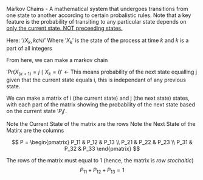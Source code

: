 Markov Chains - A mathematical system that undergoes transitions from one state to another according to certain probalistic rules. Note that a key feature is the probability of transiting to any particular state depends on <u>only the current state. NOT preceeding states.</u>

Here:
$'/{X_k,k\epsilon\mathbb{N}/}'$
Where $'X_k'$ is the state of the process at time <i>k</i>
and <i>k</i> is a part of all integers

From here, we can make a markov chain

$'Pr(X_(k+1)=j\mid X_k=i)'$ <- This means probability of the next state equalling j given that the current state equals i, this is independant of any previous state.

We can make a matrix of i (the current state) and j (the next state) states, with each part of the matrix showing the probability of the next state based on the current state $'P_ij'$.


Note the Current State of the matrix are the rows
Note the Next State of the Matirx are the columns

$$ P = \begin{pmatrix}
P_11 & P_12 & P_13 \\
P_21 & P_22 & P_23 \\
P_31 & P_32 & P_33
\end{pmatrix}
$$

The rows of the matrix must equal to 1 (hence, the matrix is <i>row stochaitic</i>)
 $$ P_11 + P_12 + P_13 = 1$$




